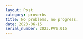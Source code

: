 ```yaml
---
layout: Post
category: proverbs
title: No problems, no progress.
date: 2023-06-15
serial_number: 2023.PVS.015
---
```

